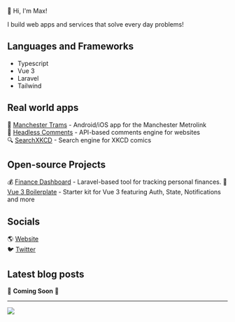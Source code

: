 💎 Hi, I'm Max!

I build web apps and services that solve every day problems!

## Languages and Frameworks
- Typescript
- Vue 3
- Laravel
- Tailwind

## Real world apps

🚊 [Manchester Trams](https://mcrtrams.app) - Android/iOS app for the Manchester Metrolink    
💬 [Headless Comments](https://headlesscomments.io) - API-based comments engine for websites    
🔍 [SearchXKCD](https://searchxkcd.com) - Search engine for XKCD comics  

## Open-source Projects

💰 [Finance Dashboard](https://github.com/dmdboi/FinanceDashboard) - Laravel-based tool for tracking personal finances. 
🧰 [Vue 3 Boilerplate](https://github.com/dmdboi/vue-boilerplate) - Starter kit for Vue 3 featuring Auth, State, Notifications and more  

## Socials

🌎 [Website](https://maxdiamond.co.uk)  
🐦 [Twitter](https://x.com/dmdboi)

## Latest blog posts

🚧 **Coming Soon** 🚧

---
[![](https://visitcount.itsvg.in/api?id=dmdboi&icon=0&color=0)](https://visitcount.itsvg.in)

<!-- Proudly created with GPRM ( https://gprm.itsvg.in ) -->
